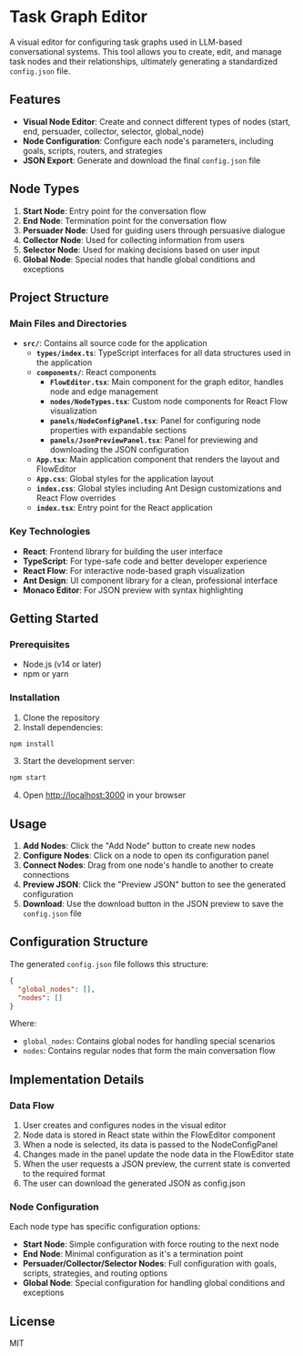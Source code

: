 # Task Graph Editor

A visual editor for configuring task graphs used in LLM-based conversational systems. This tool allows you to create, edit, and manage task nodes and their relationships, ultimately generating a standardized `config.json` file.

## Features

- **Visual Node Editor**: Create and connect different types of nodes (start, end, persuader, collector, selector, global_node)
- **Node Configuration**: Configure each node's parameters, including goals, scripts, routers, and strategies
- **JSON Export**: Generate and download the final `config.json` file

## Node Types

1. **Start Node**: Entry point for the conversation flow
2. **End Node**: Termination point for the conversation flow
3. **Persuader Node**: Used for guiding users through persuasive dialogue
4. **Collector Node**: Used for collecting information from users
5. **Selector Node**: Used for making decisions based on user input
6. **Global Node**: Special nodes that handle global conditions and exceptions

## Project Structure

### Main Files and Directories

- **`src/`**: Contains all source code for the application
  - **`types/index.ts`**: TypeScript interfaces for all data structures used in the application
  - **`components/`**: React components
    - **`FlowEditor.tsx`**: Main component for the graph editor, handles node and edge management
    - **`nodes/NodeTypes.tsx`**: Custom node components for React Flow visualization
    - **`panels/NodeConfigPanel.tsx`**: Panel for configuring node properties with expandable sections
    - **`panels/JsonPreviewPanel.tsx`**: Panel for previewing and downloading the JSON configuration
  - **`App.tsx`**: Main application component that renders the layout and FlowEditor
  - **`App.css`**: Global styles for the application layout
  - **`index.css`**: Global styles including Ant Design customizations and React Flow overrides
  - **`index.tsx`**: Entry point for the React application

### Key Technologies

- **React**: Frontend library for building the user interface
- **TypeScript**: For type-safe code and better developer experience
- **React Flow**: For interactive node-based graph visualization
- **Ant Design**: UI component library for a clean, professional interface
- **Monaco Editor**: For JSON preview with syntax highlighting

## Getting Started

### Prerequisites

- Node.js (v14 or later)
- npm or yarn

### Installation

1. Clone the repository
2. Install dependencies:

```bash
npm install
```

3. Start the development server:

```bash
npm start
```

4. Open [http://localhost:3000](http://localhost:3000) in your browser

## Usage

1. **Add Nodes**: Click the "Add Node" button to create new nodes
2. **Configure Nodes**: Click on a node to open its configuration panel
3. **Connect Nodes**: Drag from one node's handle to another to create connections
4. **Preview JSON**: Click the "Preview JSON" button to see the generated configuration
5. **Download**: Use the download button in the JSON preview to save the `config.json` file

## Configuration Structure

The generated `config.json` file follows this structure:

```json
{
  "global_nodes": [],  
  "nodes": []
}
```

Where:
- `global_nodes`: Contains global nodes for handling special scenarios
- `nodes`: Contains regular nodes that form the main conversation flow

## Implementation Details

### Data Flow

1. User creates and configures nodes in the visual editor
2. Node data is stored in React state within the FlowEditor component
3. When a node is selected, its data is passed to the NodeConfigPanel
4. Changes made in the panel update the node data in the FlowEditor state
5. When the user requests a JSON preview, the current state is converted to the required format
6. The user can download the generated JSON as config.json

### Node Configuration

Each node type has specific configuration options:

- **Start Node**: Simple configuration with force routing to the next node
- **End Node**: Minimal configuration as it's a termination point
- **Persuader/Collector/Selector Nodes**: Full configuration with goals, scripts, strategies, and routing options
- **Global Node**: Special configuration for handling global conditions and exceptions

## License

MIT

